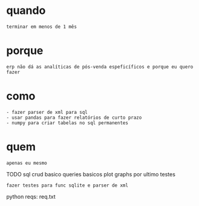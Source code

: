 # quando
    terminar em menos de 1 mês
# porque
    erp não dá as analíticas de pós-venda espeficíficos e porque eu quero fazer
# como
    - fazer parser de xml para sql
    - usar pandas para fazer relatórios de curto prazo
    - numpy para criar tabelas no sql permanentes
# quem
    apenas eu mesmo

TODO
    sql
        crud basico
        queries basicos
    plot graphs
    por ultimo testes


    fazer testes para func sqlite e parser de xml
python reqs:
    req.txt